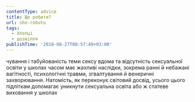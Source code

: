 ```yaml
---
contentType: advice
title: Що робити?
url: sho-robutu
tags:
  - Хлопці
  - дозвілля
publishTime: '2018-08-27T08:57:49+03:00'
---
```

чування і табуйованість теми сексу вдома та відсутність сексуальної освіти у школах часом має жахливі наслідки, зокрема ранні й небажані вагітності, психологічні травми, згвалтування й венеричні захворювання. Натомість, як переконує світовий досвід, усього цього підліткам допомагає уникнути сексуальна освіта або ж статеве виховання у школах
